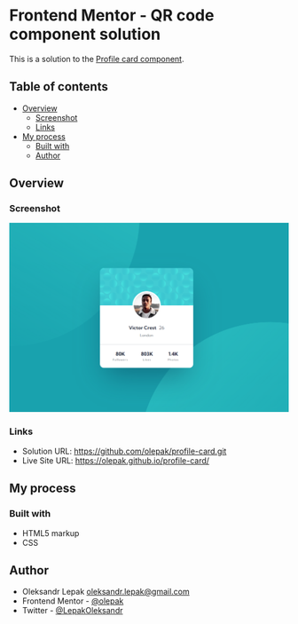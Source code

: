 # Frontend Mentor - QR code component solution

This is a solution to the [Profile card component](https://www.frontendmentor.io/challenges/profile-card-component-cfArpWshJ).

## Table of contents

- [Overview](#overview)
  - [Screenshot](#screenshot)
  - [Links](#links)
- [My process](#my-process)
  - [Built with](#built-with)
  - [Author](#author)

## Overview

### Screenshot

![](design/screenshot.PNG)

### Links

- Solution URL: https://github.com/olepak/profile-card.git
- Live Site URL: https://olepak.github.io/profile-card/

## My process

### Built with

- HTML5 markup
- CSS

## Author

- Oleksandr Lepak [oleksandr.lepak@gmail.com](mailto:oleksandr.lepak@gmail.com)
- Frontend Mentor - [@olepak](https://www.frontendmentor.io/profile/olepak)
- Twitter - [@LepakOleksandr](https://twitter.com/LepakOleksandr)
